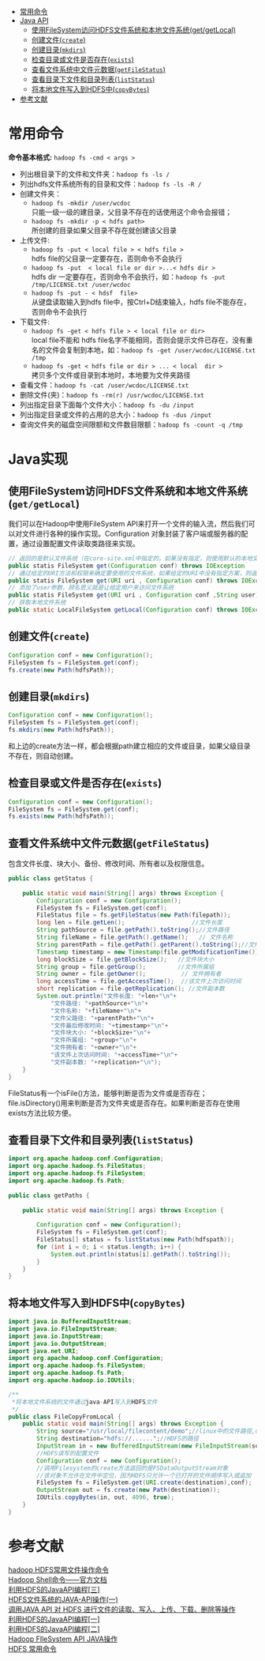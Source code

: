 <!-- GFM-TOC -->
* [常用命令](#常用命令)
* [Java API](#Java-API)
    * [使用FileSystem访问HDFS文件系统和本地文件系统(get/getLocal)](#使用filesystem访问hdfs文件系统和本地文件系统getgetlocal)
    * [创建文件(`create`)](#创建文件create)
    * [创建目录(`mkdirs`)](#创建目录mkdirs)
    * [检查目录或文件是否存在(`exists`)](#检查目录或文件是否存在exists)
    * [查看文件系统中文件元数据(`getFileStatus`)](#查看文件系统中文件元数据getFileStatus)
    * [查看目录下文件和目录列表(`listStatus`)](#查看目录下文件和目录列表listStatus)
    * [将本地文件写入到HDFS中(`copyBytes`)](#将本地文件写入到HDFS中copyBytes)
* [参考文献](#参考文献)
<!-- GFM-TOC -->

# 常用命令
**命令基本格式:** `hadoop fs -cmd < args >`
- 列出根目录下的文件和文件夹：`hadoop fs -ls /`
- 列出hdfs文件系统所有的目录和文件：`hadoop fs -ls -R /
`
- 创建文件夹：
    - `hadoop fs -mkdir /user/wcdoc`   
    只能一级一级的建目录，父目录不存在的话使用这个命令会报错；
    - `hadoop fs -mkdir -p < hdfs path> `   
    所创建的目录如果父目录不存在就创建该父目录
- 上传文件:
    - `hadoop fs -put < local file > < hdfs file >`    
    hdfs file的父目录一定要存在，否则命令不会执行
    - `hadoop fs -put  < local file or dir >...< hdfs dir >`    
    hdfs dir 一定要存在，否则命令不会执行，如：`hadoop fs -put /tmp/LICENSE.txt /user/wcdoc`
    - `hadoop fs -put - < hdsf  file>`   
    从键盘读取输入到hdfs file中，按Ctrl+D结束输入，hdfs file不能存在，否则命令不会执行
- 下载文件: 
    - `hadoop fs -get < hdfs file > < local file or dir>`   
    local file不能和 hdfs file名字不能相同，否则会提示文件已存在，没有重名的文件会复制到本地，如：`hadoop fs -get /user/wcdoc/LICENSE.txt /tmp`
    - `hadoop fs -get < hdfs file or dir > ... < local  dir >`   
    拷贝多个文件或目录到本地时，本地要为文件夹路径
- 查看文件：`hadoop fs -cat /user/wcdoc/LICENSE.txt`
- 删除文件(夹)：`hadoop fs -rm(r) /usr/wcdoc/LICENSE.txt`
- 列出指定目录下面每个文件大小：`hadoop fs -du /input`
- 列出指定目录或文件的占用的总大小：`hadoop fs -dus /input`
- 查询文件夹的磁盘空间限额和文件数目限额：`hadoop fs -count -q /tmp`


# Java实现
## 使用FileSystem访问HDFS文件系统和本地文件系统(`get/getLocal`)
我们可以在Hadoop中使用FileSystem API来打开一个文件的输入流，然后我们可以对文件进行各种的操作实现。Configuration 对象封装了客户端或服务器的配置，通过设置配置文件读取类路径来实现。
```java
// 返回的是默认文件系统（在core-site.xml中指定的，如果没有指定，则使用默认的本地文件系统）。 
public statis FileSystem get(Configuration conf) throws IOException
// 通过给定的URI方法和权限来确定要使用的文件系统，如果给定的URI中没有指定方案，则返回默认的文件系统。
public statis FileSystem get(URI uri , Configuration conf) throws IOException
// 添加了user参数，顾名思义就是让给定用户来访问文件系统
public statis FileSystem get(URI uri , Configuration conf ,String user) throws IOException
// 获取本地文件系统
public static LocalFileSystem getLocal(Configuration conf) throws IOException
```

## 创建文件(`create`)

```java
Configuration conf = new Configuration();
FileSystem fs = FileSystem.get(conf);
fs.create(new Path(hdfsPath));
```

## 创建目录(`mkdirs`)

```java
Configuration conf = new Configuration();
FileSystem fs = FileSystem.get(conf);
fs.mkdirs(new Path(hdfsPath));
```

和上边的create方法一样，都会根据path建立相应的文件或目录，如果父级目录不存在，则自动创建。   

## 检查目录或文件是否存在(`exists`)

```java
Configuration conf = new Configuration();
FileSystem fs = FileSystem.get(conf);
fs.exists(new Path(hdfsPath));
```

## 查看文件系统中文件元数据(`getFileStatus`)
包含文件长度、块大小、备份、修改时间、所有者以及权限信息。

```java
public class getStatus {
 
	public static void main(String[] args) throws Exception {
		Configuration conf = new Configuration();
		FileSystem fs = FileSystem.get(conf);
		FileStatus file = fs.getFileStatus(new Path(filepath));
		long len = file.getLen();                   //文件长度
		String pathSource = file.getPath().toString();//文件路径
		String fileName = file.getPath().getName();   // 文件名称
		String parentPath = file.getPath().getParent().toString();//文件父路径
		Timestamp timestamp = new Timestamp(file.getModificationTime());//文件最后修改时间
		long blockSize = file.getBlockSize();   //文件块大小
		String group = file.getGroup();         //文件所属组
		String owner = file.getOwner();          // 文件拥有者
		long accessTime = file.getAccessTime();  //该文件上次访问时间
		short replication = file.getReplication(); //文件副本数
		System.out.println("文件长度: "+len+"\n"+ 
		    "文件路径: "+pathSource+"\n"+
		    "文件名称: "+fileName+"\n"+
		    "文件父路径: "+parentPath+"\n"+
		    "文件最后修改时间: "+timestamp+"\n"+
		    "文件块大小: "+blockSize+"\n"+
		    "文件所属组: "+group+"\n"+
		    "文件拥有者: "+owner+"\n"+
		    "该文件上次访问时间: "+accessTime+"\n"+
		    "文件副本数: "+replication+"\n");
	}
}
```

FileStatus有一个isFile()方法，能够判断是否为文件或是否存在；file.isDirectory()用来判断是否为文件夹或是否存在。如果判断是否存在使用exists方法比较方便。

## 查看目录下文件和目录列表(`listStatus`)

```java
import org.apache.hadoop.conf.Configuration;
import org.apache.hadoop.fs.FileStatus;
import org.apache.hadoop.fs.FileSystem;
import org.apache.hadoop.fs.Path;
 
public class getPaths {
 
	public static void main(String[] args) throws Exception {
 
		Configuration conf = new Configuration();
		FileSystem fs = FileSystem.get(conf);
		FileStatus[] status = fs.listStatus(new Path(hdfspath));
		for (int i = 0; i < status.length; i++) {
		    System.out.println(status[i].getPath().toString());
		}
	}
}
```

## 将本地文件写入到HDFS中(`copyBytes`)

```java
import java.io.BufferedInputStream;
import java.io.FileInputStream;
import java.io.InputStream;
import java.io.OutputStream;
import java.net.URI;
import org.apache.hadoop.conf.Configuration;
import org.apache.hadoop.fs.FileSystem;
import org.apache.hadoop.fs.Path;
import org.apache.hadoop.io.IOUtils;

/**
 *将本地文件系统的文件通过java-API写入到HDFS文件
 */
public class FileCopyFromLocal {
    public static void main(String[] args) throws Exception {
        String source="/usr/local/filecontent/demo";//linux中的文件路徑,demo存在一定数据
        String destination="hdfs://......";//HDFS的路徑
        InputStream in = new BufferedInputStream(new FileInputStream(source));
        //HDFS读写的配置文件
        Configuration conf = new Configuration();
        //调用Filesystem的create方法返回的是FSDataOutputStream对象
        //该对象不允许在文件中定位，因为HDFS只允许一个已打开的文件顺序写入或追加
        FileSystem fs = FileSystem.get(URI.create(destination),conf);
        OutputStream out = fs.create(new Path(destination));
        IOUtils.copyBytes(in, out, 4096, true);
    }
}
```


# 参考文献
[hadoop HDFS常用文件操作命令](https://segmentfault.com/a/1190000002672666#articleHeader6)       
[Hadoop Shell命令——官方文档](https://hadoop.apache.org/docs/r1.0.4/cn/hdfs_shell.html)    
[利用HDFS的JavaAPI编程[三]](http://blog.pureisle.net/archives/1806.html)   
[HDFS文件系统的JAVA-API操作(一)](http://www.cnblogs.com/jackchen-Net/p/6588662.html)    
[调用JAVA API 对 HDFS 进行文件的读取、写入、上传、下载、删除等操作](https://blog.csdn.net/DF_XIAO/article/details/50601727)   
[利用HDFS的JavaAPI编程[一]](http://blog.pureisle.net/archives/1701.html)    
[利用HDFS的JavaAPI编程[二]](http://blog.pureisle.net/archives/1794.html)   
[Hadoop FIleSystem API JAVA操作](https://blog.csdn.net/Leafage_M/article/details/75041335)    
[HDFS 常用命令](http://blog.sanyuehua.net/2017/11/01/Hadoop-HDFS/)